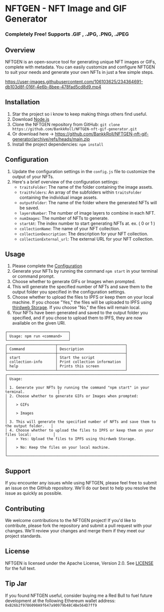# NFTGEN - NFT Image and GIF Generator

### Completely Free! Supports .GIF , .JPG, .PNG, .JPEG

## Overview
NFTGEN is an open-source tool for generating unique NFT images or GIFs, complete with metadata. You can easily customize and configure NFTGEN to suit your needs and generate your own NFTs in just a few simple steps.

https://user-images.githubusercontent.com/106103625/234364691-db103d8f-016f-4e6b-8bee-478fad5cd8d9.mp4


## Installation
1. Star the project so i know to keep making things others find useful.
2. Download [Node.js](https://nodejs.org)
3. Clone the NFTGEN repository from GitHub: `git clone https://github.com/BankkRoll/NFTGEN-nft-gif-generator.git`
4. Or download here -> https://github.com/BankkRoll/NFTGEN-nft-gif-generator/archive/refs/heads/main.zip
5. Install the project dependencies: `npm install`

## Configuration
1. Update the configuration settings in the `config.js` file to customize the output of your NFTs.
2. Here's a brief overview of the configuration settings:
   * `traitsFolder`: The name of the folder containing the image assets.
   * `traitFolders`: An array of the subfolders within `traitsFolder` containing the individual image assets.
   * `outputFolder`: The name of the folder where the generated NFTs will be saved.
   * `layersNumber`: The number of image layers to combine in each NFT.
   * `numImages`: The number of NFTs to generate.
   * `startAt`: The index number to start generating NFTs at. ex. ( 0 or 1 )
   * `collectionName`: The name of your NFT collection.
   * `collectionDescription`: The description for your NFT collection.
   * `collectionExternal_url`: The external URL for your NFT collection.

## Usage
1. Please complete the [Configuration](https://github.com/BankkRoll/NFTGEN-nft-gif-generator#configuration)
2. Generate your NFTs by running the command `npm start` in your terminal or command prompt.
3. Choose whether to generate GIFs or Images when prompted.
4. This will generate the specified number of NFTs and save them to the output folder you specified in the configuration settings.
5. Choose whether to upload the files to IPFS or keep them on your local machine. If you choose "Yes," the files will be uploaded to IPFS using [thirdweb Storage](https://portal.thirdweb.com/storage). If you choose "No," the files will remain local.
6. Your NFTs have been generated and saved to the output folder you specified, and if you chose to upload them to IPFS, they are now available on the given URI.

```
┌────────────────────────────┐
│ Usage: npm run <command>   │
└────────────────────────────┘
┌──────────────────────┬───────────────────────────────┐
│ Command              │ Description                   │
├──────────────────────┼───────────────────────────────┤
│ start                │ Start the script              │
│ collection-info      │ Print collection information  │
│ help                 │ Prints this screen            │
└──────────────────────┴───────────────────────────────┘
┌──────────────────────────────────────────────────────────────────────────────────────────┐
│ Usage:                                                                                   │
│ 1. Generate your NFTs by running the command "npm start" in your terminal.               │
│ 2. Choose whether to generate GIFs or Images when prompted:                              │
│    > GIFs                                                                                │
│    > Images                                                                              │
│ 3. This will generate the specified number of NFTs and save them to the output folder.   │
│ 4. Choose whether to upload the files to IPFS or keep them on your files local:          │
│    > Yes: Upload the files to IPFS using thirdweb Storage.                               │
│    > No: Keep the files on your local machine.                                           │
└──────────────────────────────────────────────────────────────────────────────────────────┘
```
## Support
If you encounter any issues while using NFTGEN, please feel free to submit an issue on the GitHub repository. We'll do our best to help you resolve the issue as quickly as possible.

## Contributing
We welcome contributions to the NFTGEN project! If you'd like to contribute, please fork the repository and submit a pull request with your changes. We'll review your changes and merge them if they meet our project standards.

## License
NFTGEN is licensed under the Apache License, Version 2.0. See [LICENSE](https://github.com/BankkRoll/NFTGEN-nft-gif-generator/blob/main/LICENSE) for the full text.

## Tip Jar
If you found NFTGEN useful, consider buying me a Red Bull to fuel future development at the following Ethereum wallet address: `0xB26b2f9786090A9f647a90979b48C4Be564D7ff9`
